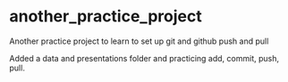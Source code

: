 # another_practice_project
Another practice project to learn to set up git and github push and pull 

Added a data and presentations folder and practicing add, commit, push, pull.
